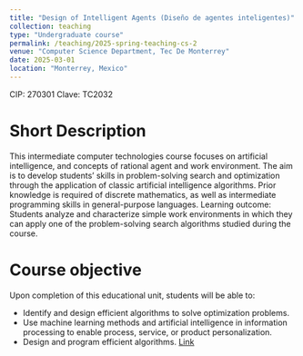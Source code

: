 ```yaml
---
title: "Design of Intelligent Agents (Diseño de agentes inteligentes)"
collection: teaching
type: "Undergraduate course"
permalink: /teaching/2025-spring-teaching-cs-2
venue: "Computer Science Department, Tec De Monterrey"
date: 2025-03-01
location: "Monterrey, Mexico"
---
```


CIP: 270301
Clave: TC2032

# Short Description

This intermediate computer technologies course focuses on artificial intelligence, and concepts of rational agent and work environment. The aim is to develop students’ skills in problem-solving search and optimization through the application of classic artificial intelligence algorithms. Prior knowledge is required of discrete mathematics, as well as intermediate programming skills in general-purpose languages. Learning outcome: Students analyze and characterize simple work environments in which they can apply one of the problem-solving search algorithms studied during the course.

# Course objective
Upon completion of this educational unit, students will be able to:

- Identify and design efficient algorithms to solve optimization problems.
- Use machine learning methods and artificial intelligence in information processing to enable process, service, or product personalization.
- Design and program efficient algorithms.
[Link](https://samp.itesm.mx/fd/Materias/VistaPreliminarMateria?clave=TC2032&lang=EN#)
